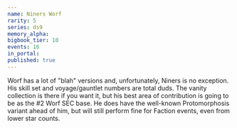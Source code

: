 ```yaml
---
name: Niners Worf
rarity: 5
series: ds9
memory_alpha:
bigbook_tier: 10
events: 16
in_portal:
published: true
---
```


Worf has a lot of "blah" versions and, unfortunately, Niners is no exception. His skill set and voyage/gauntlet numbers are total duds. The vanity collection is there if you want it, but his best area of contribution is going to be as the #2 Worf SEC base. He does have the well-known Protomorphosis variant ahead of him, but will still perform fine for Faction events, even from lower star counts.
